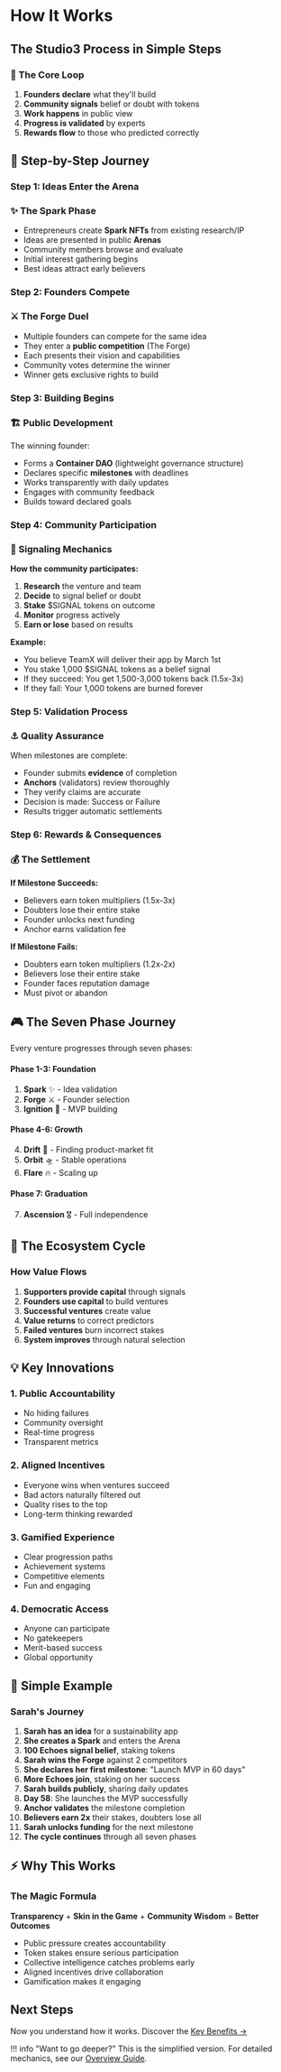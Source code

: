 # How It Works

## The Studio3 Process in Simple Steps

<div class="arena-card" markdown="1">
<h3>🎯 The Core Loop</h3>

1. **Founders declare** what they'll build
2. **Community signals** belief or doubt with tokens
3. **Work happens** in public view
4. **Progress is validated** by experts
5. **Rewards flow** to those who predicted correctly
</div>

## 🚀 Step-by-Step Journey

### Step 1: Ideas Enter the Arena

<div class="arena-card" markdown="1">
<h3>✨ The Spark Phase</h3>

- Entrepreneurs create **Spark NFTs** from existing research/IP
- Ideas are presented in public **Arenas**
- Community members browse and evaluate
- Initial interest gathering begins
- Best ideas attract early believers
</div>

### Step 2: Founders Compete

<div class="arena-card" markdown="1">
<h3>⚔️ The Forge Duel</h3>

- Multiple founders can compete for the same idea
- They enter a **public competition** (The Forge)
- Each presents their vision and capabilities
- Community votes determine the winner
- Winner gets exclusive rights to build
</div>

### Step 3: Building Begins

<div class="arena-card" markdown="1">
<h3>🏗️ Public Development</h3>

The winning founder:
- Forms a **Container DAO** (lightweight governance structure)
- Declares specific **milestones** with deadlines
- Works transparently with daily updates
- Engages with community feedback
- Builds toward declared goals
</div>

### Step 4: Community Participation

<div class="arena-card" markdown="1">
<h3>📡 Signaling Mechanics</h3>

**How the community participates:**

1. **Research** the venture and team
2. **Decide** to signal belief or doubt
3. **Stake** $SIGNAL tokens on outcome
4. **Monitor** progress actively
5. **Earn or lose** based on results

**Example:**

- You believe TeamX will deliver their app by March 1st
- You stake 1,000 $SIGNAL tokens as a belief signal
- If they succeed: You get 1,500-3,000 tokens back (1.5x-3x)
- If they fail: Your 1,000 tokens are burned forever
</div>

### Step 5: Validation Process

<div class="arena-card" markdown="1">
<h3>⚓ Quality Assurance</h3>

When milestones are complete:

- Founder submits **evidence** of completion
- **Anchors** (validators) review thoroughly
- They verify claims are accurate
- Decision is made: Success or Failure
- Results trigger automatic settlements
</div>

### Step 6: Rewards & Consequences

<div class="arena-card" markdown="1">
<h3>💰 The Settlement</h3>

**If Milestone Succeeds:**

- Believers earn token multipliers (1.5x-3x)
- Doubters lose their entire stake
- Founder unlocks next funding
- Anchor earns validation fee

**If Milestone Fails:**

- Doubters earn token multipliers (1.2x-2x)
- Believers lose their entire stake
- Founder faces reputation damage
- Must pivot or abandon
</div>

## 🎮 The Seven Phase Journey

Every venture progresses through seven phases:

<div class="grid">
<div class="arena-card" markdown="1">
<h4>Phase 1-3: Foundation</h4>

1. **Spark** ✨ - Idea validation
2. **Forge** ⚔️ - Founder selection
3. **Ignition** 🚀 - MVP building
</div>

<div class="arena-card" markdown="1">
<h4>Phase 4-6: Growth</h4>

4. **Drift** 🌊 - Finding product-market fit
5. **Orbit** 🛸 - Stable operations
6. **Flare** 🔥 - Scaling up
</div>

<div class="arena-card" markdown="1">
<h4>Phase 7: Graduation</h4>

7. **Ascension** 🎖️ - Full independence
</div>
</div>

## 🔄 The Ecosystem Cycle

<div class="arena-card" markdown="1">
<h3>How Value Flows</h3>

1. **Supporters provide capital** through signals
2. **Founders use capital** to build ventures
3. **Successful ventures** create value
4. **Value returns** to correct predictors
5. **Failed ventures** burn incorrect stakes
6. **System improves** through natural selection
</div>

## 💡 Key Innovations

### 1. Public Accountability
- No hiding failures
- Community oversight
- Real-time progress
- Transparent metrics

### 2. Aligned Incentives  
- Everyone wins when ventures succeed
- Bad actors naturally filtered out
- Quality rises to the top
- Long-term thinking rewarded

### 3. Gamified Experience
- Clear progression paths
- Achievement systems
- Competitive elements
- Fun and engaging

### 4. Democratic Access
- Anyone can participate
- No gatekeepers
- Merit-based success
- Global opportunity

## 🎯 Simple Example

<div class="arena-card" markdown="1">
<h3>Sarah's Journey</h3>

1. **Sarah has an idea** for a sustainability app
2. **She creates a Spark** and enters the Arena
3. **100 Echoes signal belief**, staking tokens
4. **Sarah wins the Forge** against 2 competitors
5. **She declares her first milestone**: "Launch MVP in 60 days"
6. **More Echoes join**, staking on her success
7. **Sarah builds publicly**, sharing daily updates
8. **Day 58**: She launches the MVP successfully
9. **Anchor validates** the milestone completion
10. **Believers earn 2x** their stakes, doubters lose all
11. **Sarah unlocks funding** for the next milestone
12. **The cycle continues** through all seven phases
</div>

## ⚡ Why This Works

<div class="arena-card" markdown="1">
<h3>The Magic Formula</h3>

**Transparency** + **Skin in the Game** + **Community Wisdom** = **Better Outcomes**

- Public pressure creates accountability
- Token stakes ensure serious participation  
- Collective intelligence catches problems early
- Aligned incentives drive collaboration
- Gamification makes it engaging
</div>

## Next Steps

Now you understand how it works. Discover the [Key Benefits →](key-benefits.md)

!!! info "Want to go deeper?"
    This is the simplified version. For detailed mechanics, see our [Overview Guide](../overview-guide/).